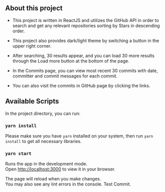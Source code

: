 ## About this project

- This project is written in ReactJS and utilizes the GitHub API in order to search and get any relevant repositories sorting by Stars in descending order.

- This project also provides dark/light theme by switching a button in the upper right corner.

- After searching, 30 results appear, and you can load 30 more results through the Load more button at the bottom of the page.

- In the Commits page, you can view most recent 30 commits with date, committer and commit messages for each commit.

- You can also visit the commits in GitHub page by clicking the links.

## Available Scripts

In the project directory, you can run:

### `yarn install`

Please make sure you have `yarn` installed on your system, then run `yarn install` to get all necessary libraries.

### `yarn start`

Runs the app in the development mode.\
Open [http://localhost:3000](http://localhost:3000) to view it in your browser.

The page will reload when you make changes.\
You may also see any lint errors in the console. Test Commit.
